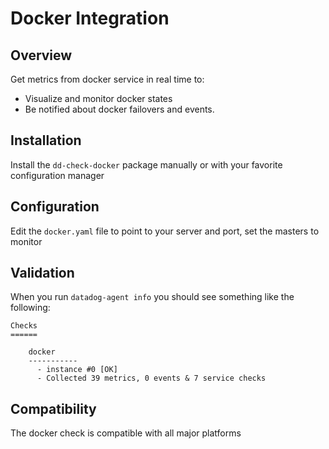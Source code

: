 # Docker Integration

## Overview

Get metrics from docker service in real time to:

* Visualize and monitor docker states
* Be notified about docker failovers and events.

## Installation

Install the `dd-check-docker` package manually or with your favorite configuration manager

## Configuration

Edit the `docker.yaml` file to point to your server and port, set the masters to monitor

## Validation

When you run `datadog-agent info` you should see something like the following:

    Checks
    ======

        docker
        -----------
          - instance #0 [OK]
          - Collected 39 metrics, 0 events & 7 service checks

## Compatibility

The docker check is compatible with all major platforms
